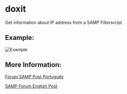 # doxit
Get information about IP address from a SAMP Filterscript


## Example:

![Example](https://img.diogomartino.pw/lhsphmiksf.png)


## More Information:

[Fórum SAMP Post Português](http://forum.sa-mp.com/showthread.php?p=3713480)

[SAMP Forum English Post](http://forum.sa-mp.com/showthread.php?p=4035615)
